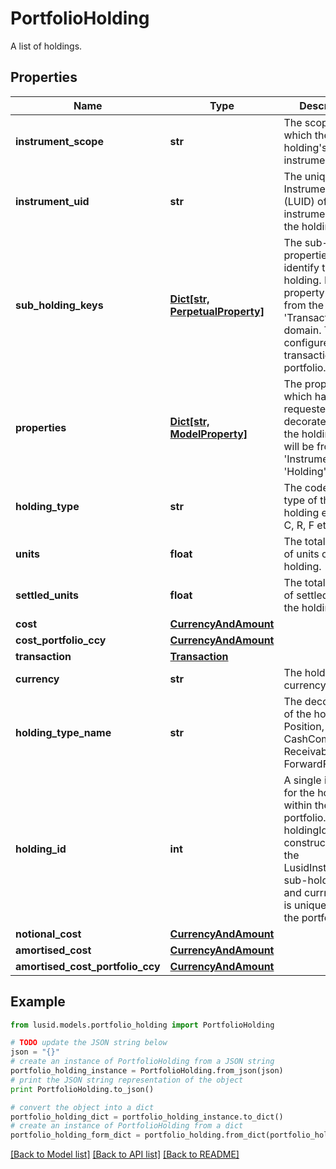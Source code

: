 # PortfolioHolding

A list of holdings.

## Properties
Name | Type | Description | Notes
------------ | ------------- | ------------- | -------------
**instrument_scope** | **str** | The scope in which the holding&#39;s instrument is in. | [optional] 
**instrument_uid** | **str** | The unique Lusid Instrument Id (LUID) of the instrument that the holding is in. | 
**sub_holding_keys** | [**Dict[str, PerpetualProperty]**](PerpetualProperty.md) | The sub-holding properties which identify the holding. Each property will be from the &#39;Transaction&#39; domain. These are configured on a transaction portfolio. | [optional] 
**properties** | [**Dict[str, ModelProperty]**](ModelProperty.md) | The properties which have been requested to be decorated onto the holding. These will be from the &#39;Instrument&#39; or &#39;Holding&#39; domain. | [optional] 
**holding_type** | **str** | The code for the type of the holding e.g. P, B, C, R, F etc. | 
**units** | **float** | The total number of units of the holding. | 
**settled_units** | **float** | The total number of settled units of the holding. | 
**cost** | [**CurrencyAndAmount**](CurrencyAndAmount.md) |  | 
**cost_portfolio_ccy** | [**CurrencyAndAmount**](CurrencyAndAmount.md) |  | 
**transaction** | [**Transaction**](Transaction.md) |  | [optional] 
**currency** | **str** | The holding currency. | [optional] 
**holding_type_name** | **str** | The decoded type of the holding e.g. Position, Balance, CashCommitment, Receivable, ForwardFX etc. | [optional] 
**holding_id** | **int** | A single identifier for the holding within the portfolio. The holdingId is constructed from the LusidInstrumentId, sub-holding keys and currrency and is unique within the portfolio. | [optional] 
**notional_cost** | [**CurrencyAndAmount**](CurrencyAndAmount.md) |  | [optional] 
**amortised_cost** | [**CurrencyAndAmount**](CurrencyAndAmount.md) |  | [optional] 
**amortised_cost_portfolio_ccy** | [**CurrencyAndAmount**](CurrencyAndAmount.md) |  | [optional] 

## Example

```python
from lusid.models.portfolio_holding import PortfolioHolding

# TODO update the JSON string below
json = "{}"
# create an instance of PortfolioHolding from a JSON string
portfolio_holding_instance = PortfolioHolding.from_json(json)
# print the JSON string representation of the object
print PortfolioHolding.to_json()

# convert the object into a dict
portfolio_holding_dict = portfolio_holding_instance.to_dict()
# create an instance of PortfolioHolding from a dict
portfolio_holding_form_dict = portfolio_holding.from_dict(portfolio_holding_dict)
```
[[Back to Model list]](../README.md#documentation-for-models) [[Back to API list]](../README.md#documentation-for-api-endpoints) [[Back to README]](../README.md)


